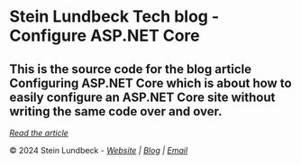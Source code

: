 # Stein Lundbeck Tech blog - Configure ASP.NET Core

## This is the source code for the blog article Configuring ASP.NET Core which is about how to easily configure an ASP.NET Core site without writing the same code over and over.

*[Read the article](https://blog.sltech.no/Stein/Article/1)*

&copy; 2024 Stein Lundbeck - *[Website](https://sltech.no) | [Blog](https://blog.sltech.no) | [Email](mailto:stein@sltech.no)*
